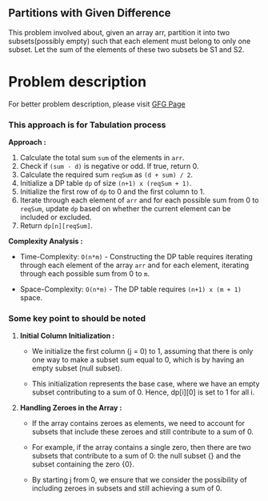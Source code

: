 ## Partitions with Given Difference

This problem involved about, given an array arr, partition it into two subsets(possibly empty) such that each element must belong to only one subset. Let the sum of the elements of these two subsets be S1 and S2.

# Problem description

For better problem description, please visit [GFG Page](https://www.geeksforgeeks.org/problems/partitions-with-given-difference/1)

### This approach is for Tabulation process

**Approach :**<br/>

1. Calculate the total sum `sum` of the elements in `arr`.
2. Check if `(sum - d)` is negative or odd. If true, return 0.
3. Calculate the required sum `reqSum` as `(d + sum) / 2`.
4. Initialize a DP table `dp` of size `(n+1) x (reqSum + 1)`.
5. Initialize the first row of `dp` to 0 and the first column to 1.
6. Iterate through each element of `arr` and for each possible sum from 0 to `reqSum`, update `dp` based on whether the current element can be included or excluded.
7. Return `dp[n][reqSum]`.

**Complexity Analysis :**<br/>

- Time-Complexity: `O(n*m)` - Constructing the DP table requires iterating through each element of the array `arr` and for each element, iterating through each possible sum from 0 to `m`.

- Space-Complexity: `O(n*m)` - The DP table requires `(n+1) x (m + 1)` space.

### Some key point to should be noted

1. **Initial Column Initialization :**<br/>

   - We initialize the first column (j = 0) to 1, assuming that there is only one way to make a subset sum equal to 0, which is by having an empty subset (null subset).

   - This initialization represents the base case, where we have an empty subset contributing to a sum of 0. Hence, dp[i][0] is set to 1 for all i.

2. **Handling Zeroes in the Array :**<br/>

   - If the array contains zeroes as elements, we need to account for subsets that include these zeroes and still contribute to a sum of 0.

   - For example, if the array contains a single zero, then there are two subsets that contribute to a sum of 0: the null subset {} and the subset containing the zero {0}.

   - By starting j from 0, we ensure that we consider the possibility of including zeroes in subsets and still achieving a sum of 0.